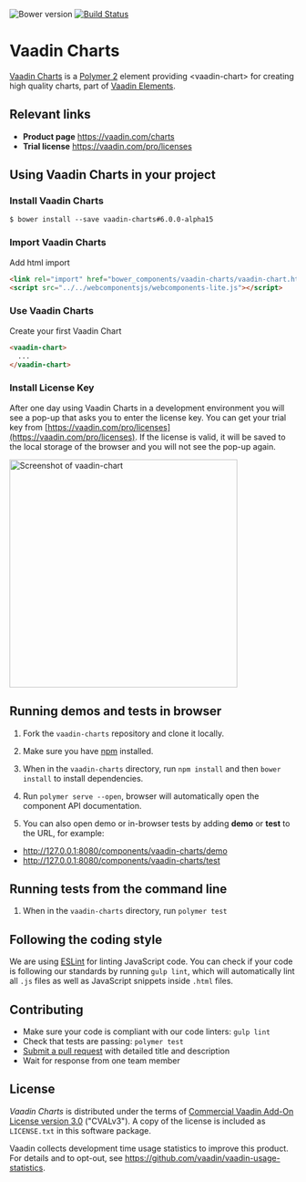 ![Bower version](https://img.shields.io/bower/v/vaadin-charts.svg)
[![Build Status](https://travis-ci.org/vaadin/vaadin-charts.svg?branch=master)](https://travis-ci.org/vaadin/vaadin-charts)

# Vaadin Charts

[Vaadin Charts](https://vaadin.com/charts) is a [Polymer 2](http://polymer-project.org) element providing &lt;vaadin-chart&gt; for creating high quality charts, part of [Vaadin Elements](https://vaadin.com/elements).

## Relevant links

- **Product page** https://vaadin.com/charts
- **Trial license** https://vaadin.com/pro/licenses


## Using Vaadin Charts in your project

### Install Vaadin Charts
```
$ bower install --save vaadin-charts#6.0.0-alpha15
```

### Import Vaadin Charts
Add html import
```html
<link rel="import" href="bower_components/vaadin-charts/vaadin-chart.html">
<script src="../../webcomponentsjs/webcomponents-lite.js"></script>
```

### Use Vaadin Charts
Create your first Vaadin Chart
```html
<vaadin-chart>
  ...
</vaadin-chart>
```

### Install License Key
After one day using Vaadin Charts in a development environment you will see a pop-up that asks you to enter the license key.
You can get your trial key from [https://vaadin.com/pro/licenses](https://vaadin.com/pro/licenses).
If the license is valid, it will be saved to the local storage of the browser and you will not see the pop-up again.

[<img src="https://raw.githubusercontent.com/vaadin/vaadin-charts/6.0-preview/screenshot.png" width="400" alt="Screenshot of vaadin-chart">](https://vaadin.com/elements/-/element/vaadin-chart)


## Running demos and tests in browser

1. Fork the `vaadin-charts` repository and clone it locally.

1. Make sure you have [npm](https://www.npmjs.com/) installed.

1. When in the `vaadin-charts` directory, run `npm install` and then `bower install` to install dependencies.

1. Run `polymer serve --open`, browser will automatically open the component API documentation.

1. You can also open demo or in-browser tests by adding **demo** or **test** to the URL, for example:

  - http://127.0.0.1:8080/components/vaadin-charts/demo
  - http://127.0.0.1:8080/components/vaadin-charts/test


## Running tests from the command line

1. When in the `vaadin-charts` directory, run `polymer test`


## Following the coding style

We are using [ESLint](http://eslint.org/) for linting JavaScript code. You can check if your code is following our standards by running `gulp lint`, which will automatically lint all `.js` files as well as JavaScript snippets inside `.html` files.


## Contributing

  - Make sure your code is compliant with our code linters: `gulp lint`
  - Check that tests are passing: `polymer test`
  - [Submit a pull request](https://www.digitalocean.com/community/tutorials/how-to-create-a-pull-request-on-github) with detailed title and description
  - Wait for response from one team member


## License

_Vaadin Charts_ is distributed under the terms of
[Commercial Vaadin Add-On License version 3.0](https://vaadin.com/license/cval-3) ("CVALv3"). A copy of the license is included as ```LICENSE.txt``` in this software package.

Vaadin collects development time usage statistics to improve this product. For details and to opt-out, see https://github.com/vaadin/vaadin-usage-statistics.
